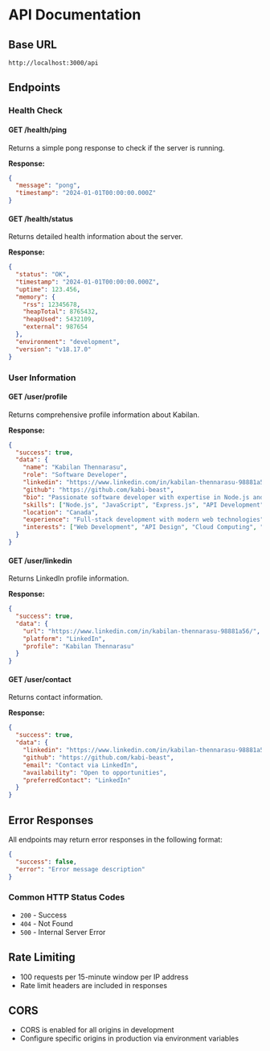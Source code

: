 # API Documentation

## Base URL
```
http://localhost:3000/api
```

## Endpoints

### Health Check

#### GET /health/ping
Returns a simple pong response to check if the server is running.

**Response:**
```json
{
  "message": "pong",
  "timestamp": "2024-01-01T00:00:00.000Z"
}
```

#### GET /health/status
Returns detailed health information about the server.

**Response:**
```json
{
  "status": "OK",
  "timestamp": "2024-01-01T00:00:00.000Z",
  "uptime": 123.456,
  "memory": {
    "rss": 12345678,
    "heapTotal": 8765432,
    "heapUsed": 5432109,
    "external": 987654
  },
  "environment": "development",
  "version": "v18.17.0"
}
```

### User Information

#### GET /user/profile
Returns comprehensive profile information about Kabilan.

**Response:**
```json
{
  "success": true,
  "data": {
    "name": "Kabilan Thennarasu",
    "role": "Software Developer",
    "linkedin": "https://www.linkedin.com/in/kabilan-thennarasu-98881a56/",
    "github": "https://github.com/kabi-beast",
    "bio": "Passionate software developer with expertise in Node.js and web technologies",
    "skills": ["Node.js", "JavaScript", "Express.js", "API Development", "React", "MongoDB"],
    "location": "Canada",
    "experience": "Full-stack development with modern web technologies",
    "interests": ["Web Development", "API Design", "Cloud Computing", "Open Source"]
  }
}
```

#### GET /user/linkedin
Returns LinkedIn profile information.

**Response:**
```json
{
  "success": true,
  "data": {
    "url": "https://www.linkedin.com/in/kabilan-thennarasu-98881a56/",
    "platform": "LinkedIn",
    "profile": "Kabilan Thennarasu"
  }
}
```

#### GET /user/contact
Returns contact information.

**Response:**
```json
{
  "success": true,
  "data": {
    "linkedin": "https://www.linkedin.com/in/kabilan-thennarasu-98881a56/",
    "github": "https://github.com/kabi-beast",
    "email": "Contact via LinkedIn",
    "availability": "Open to opportunities",
    "preferredContact": "LinkedIn"
  }
}
```

## Error Responses

All endpoints may return error responses in the following format:

```json
{
  "success": false,
  "error": "Error message description"
}
```

### Common HTTP Status Codes
- `200` - Success
- `404` - Not Found
- `500` - Internal Server Error

## Rate Limiting
- 100 requests per 15-minute window per IP address
- Rate limit headers are included in responses

## CORS
- CORS is enabled for all origins in development
- Configure specific origins in production via environment variables